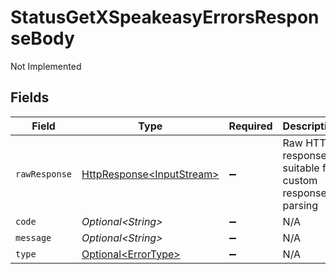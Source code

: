 # StatusGetXSpeakeasyErrorsResponseBody

Not Implemented


## Fields

| Field                                                                                                                          | Type                                                                                                                           | Required                                                                                                                       | Description                                                                                                                    |
| ------------------------------------------------------------------------------------------------------------------------------ | ------------------------------------------------------------------------------------------------------------------------------ | ------------------------------------------------------------------------------------------------------------------------------ | ------------------------------------------------------------------------------------------------------------------------------ |
| `rawResponse`                                                                                                                  | [HttpResponse\<InputStream>](https://docs.oracle.com/en/java/javase/11/docs/api/java.net.http/java/net/http/HttpResponse.html) | :heavy_minus_sign:                                                                                                             | Raw HTTP response; suitable for custom response parsing                                                                        |
| `code`                                                                                                                         | *Optional\<String>*                                                                                                            | :heavy_minus_sign:                                                                                                             | N/A                                                                                                                            |
| `message`                                                                                                                      | *Optional\<String>*                                                                                                            | :heavy_minus_sign:                                                                                                             | N/A                                                                                                                            |
| `type`                                                                                                                         | [Optional\<ErrorType>](../../models/shared/ErrorType.md)                                                                       | :heavy_minus_sign:                                                                                                             | N/A                                                                                                                            |